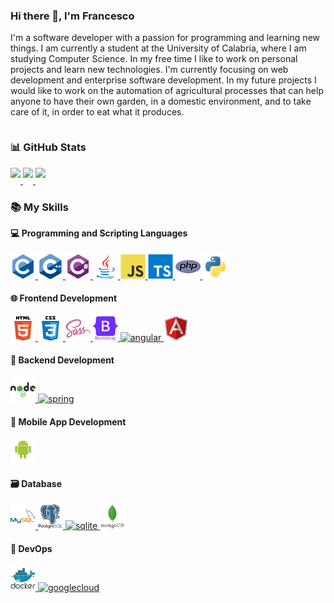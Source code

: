 ### Hi there 👋, I'm Francesco

I'm a software developer with a passion for programming and learning new things. I am currently a student at the University of Calabria, where I am studying Computer Science. In my free time I like to work on personal projects and learn new technologies. I'm currently focusing on web development and enterprise software development. In my future projects I would like to work on the automation of agricultural processes that can help anyone to have their own garden, in a domestic environment, and to take care of it, in order to eat what it produces.

<!--
### 📚 My Skills

### 📫 How to reach me

- Email: [Francesco Vecchio]()
- LinkedIn: [Francesco Vecchio]()
- Twitter: [Francesco Vecchio]()
- Instagram: [Francesco Vecchio]()
- Facebook: [Francesco Vecchio]()
- Website: [Francesco Vecchio]()
- Discord: [Francesco Vecchio]()
- Reddit: [Francesco Vecchio]()
- Twitch: [Francesco Vecchio]()
- YouTube: [Francesco Vecchio]()

### 🌱 I’m currently learning

- Web Development
- Enterprise Software Development
- Software Engineering
- Data Science
- Machine Learning
- Artificial Intelligence
- Internet of Things
- Cloud Computing
- Cybersecurity
- Quantum Computing

### 🔭 I’m currently working on

- Personal Projects
- University Projects
- Open Source Projects
- Collaborative Projects
- Freelance Projects
- Internship Projects
- Job Projects

### 🤔 I’m looking for help with

- Web Development
- Enterprise Software Development
- Software Engineering
- Data Science
- Machine Learning
- Artificial Intelligence
- Internet of Things
- Cloud Computing
- Cybersecurity
- Quantum Computing

### 💬 Ask me about

- Programming
- Software Development
- Computer Science
- Technology
- Science
- Mathematics
- Physics
-->

<div style="display: flex; flex-wrap: wrap; justify-content: space-around;">
    <div style="flex: 1; width: 50%; padding-right: 20px; ">
        <div><h3>📊 GitHub Stats</h3></div>
        <div style="min-width: 300px; max-height: 600px; overflow-y: auto; align-items: center;">
            <a href="#">
            <img style="width: 80%; margin-bottom: 10px; max-height: 200px;" src="https://github-readme-stats.vercel.app/api?username=Rhaegal222&show_icons=true&theme=kacho_ga" />
            </a>
            <a href="#">
            <img style="width: 80%; margin-bottom: 10px; max-height: 200px;" src="https://github-readme-stats.vercel.app/api/top-langs/?username=Rhaegal222&layout=compact&theme=kacho_ga" />
            </a>
            <a href="#">
            <img style="width: 80%; margin-bottom: 10px; max-height: 200px;" src="https://github-readme-streak-stats.herokuapp.com/?user=Rhaegal222&theme=kacho_ga" />
            </a>
        </div>
    </div>
    <div style="flex: 1; width: 50%;">
        <div><h3>📚 My Skills</h3></div>
        <div style="min-width: 300px; max-height: 600px; overflow-y: auto;">
            <!-- Programming and Scripting Languages -->
            <h4 style="margin-top: 0px;">💻 Programming and Scripting Languages</h4>
            <!--C, C++, C#, Java, JavaScript, TypeScript, PHP, Python-->
            <a href="https://www.w3schools.com/cpp/" target="_blank" rel="noreferrer">
                <img src="https://raw.githubusercontent.com/devicons/devicon/master/icons/c/c-original.svg" alt="c" width="40" height="40"/>
            </a>
            <a href="https://www.w3schools.com/cpp/" target="_blank" rel="noreferrer">
                <img src="https://raw.githubusercontent.com/devicons/devicon/master/icons/cplusplus/cplusplus-original.svg" alt="cpp" width="40" height="40"/>
            </a>
            <a href="https://docs.microsoft.com/en-us/dotnet/csharp/" target="_blank" rel="noreferrer">
                <img src="https://raw.githubusercontent.com/devicons/devicon/master/icons/csharp/csharp-original.svg" alt="csharp" width="40" height="40"/>
            </a>
            <a href="https://www.java.com/" target="_blank" rel="noreferrer">
                <img src="https://raw.githubusercontent.com/devicons/devicon/master/icons/java/java-original.svg" alt="java" width="40" height="40"/>
            </a>
            <a href="https://www.javascript.com/" target="_blank" rel="noreferrer">
                <img src="https://raw.githubusercontent.com/devicons/devicon/master/icons/javascript/javascript-original.svg" alt="javascript" width="40" height="40"/>
            </a>
            <a href="https://www.typescriptlang.org/" target="_blank" rel="noreferrer">
                <img src="https://raw.githubusercontent.com/devicons/devicon/master/icons/typescript/typescript-original.svg" alt="typescript" width="40" height="40"/>
            </a>
            <a href="https://www.php.net/" target="_blank" rel="noreferrer">
                <img src="https://raw.githubusercontent.com/devicons/devicon/master/icons/php/php-original.svg" alt="php" width="40" height="40"/>
            </a>
            <a href="https://www.python.org/" target="_blank" rel="noreferrer">
                <img src="https://raw.githubusercontent.com/devicons/devicon/master/icons/python/python-original.svg" alt="python" width="40" height="40"/>
            </a>
            <!--Frontend Development-->
            <!--HTML5, CSS3, Sass, Bootstrap, Angular, AngularJS-->
            <h4>🌐 Frontend Development</h4>
            <a href="https://developer.mozilla.org/en-US/docs/Web/Guide/HTML/HTML5" target="_blank" rel="noreferrer">
                <img src="https://raw.githubusercontent.com/devicons/devicon/master/icons/html5/html5-original-wordmark.svg" alt="html5" width="40" height="40"/>
            </a>
            <a href="https://developer.mozilla.org/en-US/docs/Web/CSS" target="_blank" rel="noreferrer">
                <img src="https://raw.githubusercontent.com/devicons/devicon/master/icons/css3/css3-original-wordmark.svg" alt="css3" width="40" height="40"/>
            </a>
            <a href="https://sass-lang.com" target="_blank" rel="noreferrer">
                <img src="https://raw.githubusercontent.com/devicons/devicon/master/icons/sass/sass-original.svg" alt="sass" width="40" height="40"/>
            </a>
            <a href="https://getbootstrap.com" target="_blank" rel="noreferrer">
                <img src="https://raw.githubusercontent.com/devicons/devicon/master/icons/bootstrap/bootstrap-plain-wordmark.svg" alt="bootstrap" width="40" height="40"/>
            </a>
            <a href="https://angular.io" target="_blank" rel="noreferrer">
                <img src="https://angular.io/assets/images/logos/angular/angular.svg" alt="angular" width="40" height="40"/>
            </a>
            <a href="https://angularjs.org" target="_blank" rel="noreferrer">
                <img src="https://raw.githubusercontent.com/devicons/devicon/master/icons/angularjs/angularjs-original.svg" alt="angularjs" width="40" height="40"/>
            </a>
            <!--Backend Development-->
            <!--Node.js, Springboot-->
            <h4>🔗 Backend Development</h4>
            <a href="https://nodejs.org" target="_blank" rel="noreferrer">
                <img src="https://raw.githubusercontent.com/devicons/devicon/master/icons/nodejs/nodejs-original-wordmark.svg" alt="nodejs" width="40" height="40"/>
            </a>
            <a href="https://spring.io/" target="_blank" rel="noreferrer">
                <img src="https://www.vectorlogo.zone/logos/springio/springio-icon.svg" alt="spring" width="40" height="40"/>
            </a>
            <!--Mobile App Development-->
            <!--Android-->
            <h4>📱 Mobile App Development</h4>
            <a href="https://developer.android.com" target="_blank" rel="noreferrer">
                <img src="https://raw.githubusercontent.com/devicons/devicon/master/icons/android/android-original-wordmark.svg" alt="android" width="40" height="40"/>
            </a>
            <!--Database-->
            <!--MySQL, PostgreSQL, SQLite, MongoDB-->
            <h4>🗃️ Database</h4>
            <a href="https://www.mysql.com/" target="_blank" rel="noreferrer">
                <img src="https://raw.githubusercontent.com/devicons/devicon/master/icons/mysql/mysql-original-wordmark.svg" alt="mysql" width="40" height="40"/>
            </a>
            <a href="https://www.postgresql.org" target="_blank" rel="noreferrer">
                <img src="https://raw.githubusercontent.com/devicons/devicon/master/icons/postgresql/postgresql-original-wordmark.svg" alt="postgresql" width="40" height="40"/>
            </a>
            <a href="https://www.sqlite.org/" target="_blank" rel="noreferrer">
                <img src="https://www.vectorlogo.zone/logos/sqlite/sqlite-icon.svg" alt="sqlite" width="40" height="40"/>
            </a>
            <a href="https://www.mongodb.com/" target="_blank" rel="noreferrer">
                <img src="https://raw.githubusercontent.com/devicons/devicon/master/icons/mongodb/mongodb-original-wordmark.svg" alt="mongodb" width="40" height="40"/>
            </a>
            <!--DevOps-->
            <!--Docker, Google Cloud-->
            <h4>🚀 DevOps</h4>
            <a href="https://www.docker.com/" target="_blank" rel="noreferrer">
                <img src="https://raw.githubusercontent.com/devicons/devicon/master/icons/docker/docker-original-wordmark.svg" alt="docker" width="40" height="40"/>
            </a>
            <a href="https://cloud.google.com" target="_blank" rel="noreferrer">
                <img src="https://www.vectorlogo.zone/logos/google_cloud/google_cloud-icon.svg" alt="googlecloud" width="40" height="40"/>
            </a>
            <!-- IDEs and Editors -->
            <h4>🔧 IDEs and Editors</h4>
            <a href="https://code.visualstudio.com/" target="_blank" rel="noreferrer">
                <img src="https://raw.githubusercontent.com/devicons/devicon/master/icons/vscode/vscode-original.svg" alt="vscode" width="40" height="40"/> 
            </a>
            <a href="https://www.jetbrains.com/idea/" target="_blank" rel="noreferrer">
                <img src="https://raw.githubusercontent.com/devicons/devicon/master/icons/intellij/intellij-original.svg" alt="intellij" width="40" height="40"/>
            </a>
            <a href="https://www.jetbrains.com/pycharm/" target="_blank" rel="noreferrer">
                <img src="https://raw.githubusercontent.com/devicons/devicon/master/icons/pycharm/pycharm-original.svg" alt="pycharm" width="40" height="40"/>
            </a>
            <!-- Development Tools-->
            <h4>🛠️ Development Tools</h4>
            <!--Github, git, Postman-->
            <a href="https://github.com" target="_blank" rel="noreferrer">
                <img src="https://raw.githubusercontent.com/devicons/devicon/master/icons/github/github-original-wordmark.svg" alt="github" width="40" height="40"/>
            </a>
            <a href="https://git-scm.com/" target="_blank" rel="noreferrer">
                <img src="https://www.vectorlogo.zone/logos/git-scm/git-scm-icon.svg" alt="git" width="40" height="40"/>
            </a>
            <a href="https://postman.com" target="_blank" rel="noreferrer">
                <img src="https://www.vectorlogo.zone/logos/getpostman/getpostman-icon.svg" alt="postman" width="40" height="40"/>
            </a>
            <!--CAD & 3D Printing-->
            <h4>🛠️ CAD & 3D Printing</h4>
            <a href="https://www.autodesk.it/products/fusion-360/" target="_blank" rel="noreferrer">
                <img src="https://damassets.autodesk.net/content/dam/autodesk/www/product-imagery/badge-75x75/fusion-360-badge-75x75.png" alt="fusion360" width="40" height="40"/>
            </a>
        </div>
    </div>
</div>

<!--
**Rhaegal222/Rhaegal222** is a ✨ _special_ ✨ repository because its `README.md` (this file) appears on your GitHub profile.

Here are some ideas to get you started:

- 🔭 I’m currently working on ...
- 🌱 I’m currently learning ...
- 👯 I’m looking to collaborate on ...
- 🤔 I’m looking for help with ...
- 💬 Ask me about ...
- 📫 How to reach me: ...
- 😄 Pronouns: ...
- ⚡ Fun fact: ...
-->
